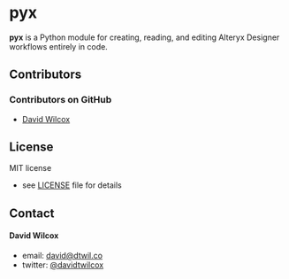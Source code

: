 pyx
===
**pyx** is a Python module for creating, reading, and editing Alteryx Designer workflows entirely in code.

## Contributors

### Contributors on GitHub
* [David Wilcox](https://github.com/bigangryguy)

## License
MIT license
* see [LICENSE](https://github.com/bigangryguy/pyx/blob/master/LICENSE.md) file for details

## Contact
#### David Wilcox
* email: [david@dtwil.co](mailto:david@dtwil.co)
* twitter: [@davidtwilcox](https://twitter.com/davidtwilcox)
